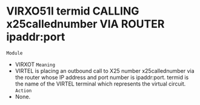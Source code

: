 # VIRXO51I termid CALLING x25callednumber VIA ROUTER ipaddr:port
`Module`
- VIRXOT
`Meaning`
- VIRTEL is placing an outbound call to X25 number x25callednumber via the router whose IP address and port number is ipaddr:port. termid is the name of the VIRTEL terminal which represents the virtual circuit.
`Action`
- None.
